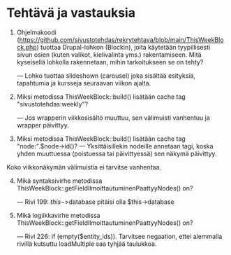 # Tehtävä ja vastauksia

1. Ohjelmakoodi (https://github.com/sivustotehdas/rekrytehtava/blob/main/ThisWeekBlock.php) tuottaa Drupal-lohkon (Blockin), joita käytetään tyypillisesti sivun osien (kuten valikot, kielivalinta yms.) rakentamiseen. Mitä kyseisellä lohkolla rakennetaan, mihin tarkoitukseen se on tehty?

   — Lohko tuottaa slideshown (carousel) joka sisältää esityksiä, tapahtumia ja kursseja seuraavan viikon ajalta.

2. Miksi metodissa ThisWeekBlock::build() lisätään cache tag "sivustotehdas:weekly"?

   — Jos wrapperin viikkosisältö muuttuu, sen välimuisti vanhentuu ja wrapper päivittyy.

3. Miksi metodissa ThisWeekBlock::build() lisätään cache tag "node:".$node->id()?
   — Yksittäisillekin nodeille annetaan tagi, koska yhden muuttuessa (poistuessa tai päivittyessä) sen näkymä päivittyy.

Koko viikkonäkymän välimuistia ei tarvitse vanhentaa.

4. Mikä syntaksivirhe metodissa ThisWeekBlock::getFieldIlmoittautuminenPaattyyNodes() on?

   — Rivi 199: $this->$database pitäisi olla $this->database

5. Mikä logiikkavirhe metodissa ThisWeekBlock::getFieldIlmoittautuminenPaattyyNodes() on?

   — Rivi 226: if (empty($entity_ids)). Tarvitsee negaation, ettei alemmalla rivillä kutsuttu loadMultiple saa tyhjää taulukkoa.